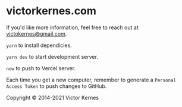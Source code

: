 # victorkernes.com

If you'd like more information, feel free to reach out at victokernes@gmail.com.


`yarn` to install dependicies.

`yarn dev` to start development server.

`now` to push to Vercel server.

Each time you get a new computer, remember to generate a `Personal Access Token` to push changes to GitHub.

Copyright © 2014-2021 Victor Kernes
